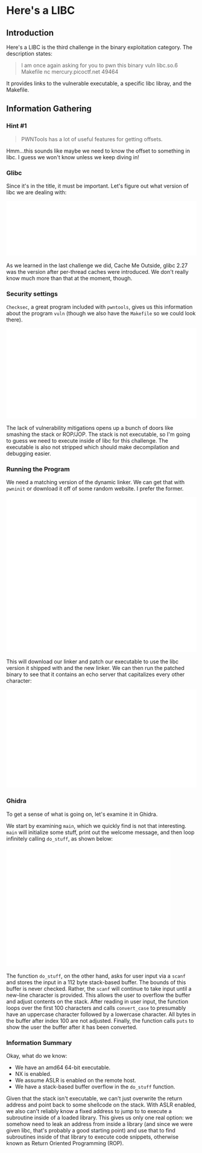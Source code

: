 # Here's a LIBC

## Introduction

Here's a LIBC is the third challenge in the binary exploitation category. The description states:

> I am once again asking for you to pwn this binary vuln libc.so.6 Makefile nc mercury.picoctf.net 49464

It provides links to the vulnerable executable, a specific libc libray, and the Makefile.

## Information Gathering

### Hint #1

> PWNTools has a lot of useful features for getting offsets.

Hmm...this sounds like maybe we need to know the offset to something in libc. I guess we won't know unless we keep diving in!

### Glibc

Since it's in the title, it must be important. Let's figure out what version of libc we are dealing with:

![grep](./resources/grep.svg)

As we learned in the last challenge we did, Cache Me Outside, glibc 2.27 was the version after per-thread caches were introduced. We don't really know much more than that at the moment, though.

### Security settings

`Checksec`, a great program included with `pwntools`, gives us this information about the program `vuln` (though we also have the `Makefile` so we could look there).

![checksec](./resources/checksec.svg)

The lack of vulnerability mitigations opens up a bunch of doors like smashing the stack or ROP/JOP. The stack is not executable, so I'm going to guess we need to execute inside of libc for this challenge. The executable is also not stripped which should make decompilation and debugging easier.

### Running the Program

We need a matching version of the dynamic linker. We can get that with `pwninit` or download it off of some random website. I prefer the former.

![pwninit](./resources/pwninit.svg)

This will download our linker and patch our executable to use the libc version it shipped with and the new linker. We can then run the patched binary to see that it contains an echo server that capitalizes every other character:

![run](./resources/run.svg)

### Ghidra

To get a sense of what is going on, let's examine it in Ghidra.

We start by examining `main`, which we quickly find is not that interesting. `main` will initialize some stuff, print out the welcome message, and then loop infinitely calling `do_stuff`, as shown below:

![main](./resources/main.svg)

The function `do_stuff`, on the other hand, asks for user input via a `scanf` and stores the input in a 112 byte stack-based buffer. The bounds of this buffer is never checked. Rather, the `scanf` will continue to take input until a new-line character is provided. This allows the user to overflow the buffer and adjust contents on the stack. After reading in user input, the function loops over the first 100 characters and calls `convert_case` to presumably have an uppercase character followed by a lowercase character. All bytes in the buffer after index 100 are not adjusted. Finally, the function calls `puts` to show the user the buffer after it has been converted.

### Information Summary

Okay, what do we know:

* We have an amd64 64-bit executable.
* NX is enabled.
* We assume ASLR is enabled on the remote host.
* We have a stack-based buffer overflow in the `do_stuff` function.

Given that the stack isn't executable, we can't just overwrite the return address and point back to some shellcode on the stack. With ASLR enabled, we also can't reliably know a fixed address to jump to to execute a subroutine inside of a loaded library. This gives us only one real option: we somehow need to leak an address from inside a library (and since we were given libc, that's probably a good starting point) and use that to find subroutines inside of that library to execute code snippets, otherwise known as Return Oriented Programming (ROP).
